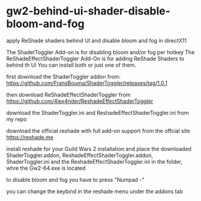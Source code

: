 # gw2-behind-ui-shader-disable-bloom-and-fog
apply ReShade shaders behind UI and disable bloom and fog in directX11

The ShaderToggler Add-on is for disabling bloom and/or fog per hotkey
The ReShadeEffectShaderToggler Add-On is for adding ReShade Shaders to behind th UI
You can install both or just one of them.

first download the ShaderToggler addon from: https://github.com/FransBouma/ShaderToggler/releases/tag/1.0.1

then download ReShadeEffectShaderToggler from https://github.com/4lex4nder/ReshadeEffectShaderToggler

download the ShaderToggler.ini and ReshadeEffectShaderToggler.ini from my repo

download the official reshade with full add-on support from the offcial site https://reshade.me

install reshade for your Guild Wars 2 installation and place the downloaded ShaderToggler.addon, ReshadeEffectShaderToggler.addon, ShaderToggler.ini and the ReshadeEffectShaderToggler.ini in the folder, whre the Gw2-64.exe is located

to disable bloom and fog you have to press "Numpad -" 

you can change the keybind in the reshade menu under the addons tab
